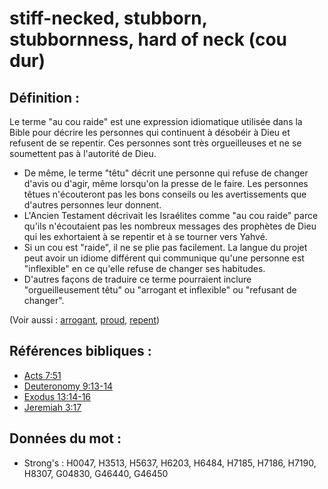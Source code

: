 # stiff-necked, stubborn, stubbornness, hard of neck (cou dur)

## Définition :

Le terme "au cou raide" est une expression idiomatique utilisée dans la Bible pour décrire les personnes qui continuent à désobéir à Dieu et refusent de se repentir. Ces personnes sont très orgueilleuses et ne se soumettent pas à l'autorité de Dieu.

* De même, le terme "têtu" décrit une personne qui refuse de changer d'avis ou d'agir, même lorsqu'on la presse de le faire. Les personnes têtues n'écouteront pas les bons conseils ou les avertissements que d'autres personnes leur donnent.
* L'Ancien Testament décrivait les Israélites comme "au cou raide" parce qu'ils n'écoutaient pas les nombreux messages des prophètes de Dieu qui les exhortaient à se repentir et à se tourner vers Yahvé.
* Si un cou est "raide", il ne se plie pas facilement. La langue du projet peut avoir un idiome différent qui communique qu'une personne est "inflexible" en ce qu'elle refuse de changer ses habitudes.
* D'autres façons de traduire ce terme pourraient inclure "orgueilleusement têtu" ou "arrogant et inflexible" ou "refusant de changer".

(Voir aussi : [arrogant](../other/arrogant.md), [proud](../other/proud.md), [repent](../kt/repent.md))

## Références bibliques :

* [Acts 7:51](rc://en/tn/help/act/07/51)
* [Deuteronomy 9:13-14](rc://en/tn/help/deu/09/13)
* [Exodus 13:14-16](rc://en/tn/help/exo/13/14)
* [Jeremiah 3:17](rc://en/tn/help/jer/03/17)

## Données du mot :

* Strong's : H0047, H3513, H5637, H6203, H6484, H7185, H7186, H7190, H8307, G04830, G46440, G46450
